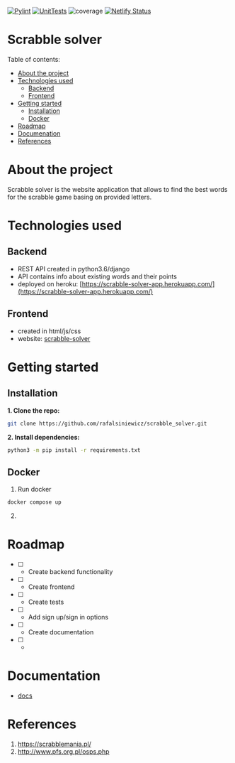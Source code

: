 [![Pylint](https://github.com/rafalsiniewicz/scrabble_solver/actions/workflows/pylint.yml/badge.svg)](https://github.com/rafalsiniewicz/scrabble_solver/actions/workflows/pylint.yml)
[![UnitTests](https://github.com/rafalsiniewicz/scrabble_solver/actions/workflows/unit_tests.yml/badge.svg)](https://github.com/rafalsiniewicz/scrabble_solver/actions/workflows/unit_tests.yml)
![coverage](https://user-images.githubusercontent.com/36672426/151042288-ef4f3f34-58e6-43ae-ad63-e19dcf8d16bc.svg)
[![Netlify Status](https://api.netlify.com/api/v1/badges/f0586e7d-d9a6-41f7-bbe9-b1620880761f/deploy-status)](https://app.netlify.com/sites/scrabble-solver/deploys)

# Scrabble solver

Table of contents:
- [About the project](#about_the_project)
- [Technologies used](#technologies_used)
  - [Backend](#backend)
  - [Frontend](#frontend)
- [Getting started](#getting_started)
  - [Installation](#installation)
  - [Docker](#docker)
- [Roadmap](#roadmap)
- [Documenation](#documentation)
- [References](#references)

# About the project
Scrabble solver is the website application that allows to find the best words for the scrabble game basing on provided letters.

# Technologies used

## Backend
- REST API created in python3.6/django
- API contains info about existing words and their points
- deployed on heroku: [https://scrabble-solver-app.herokuapp.com/](https://scrabble-solver-app.herokuapp.com/)


## Frontend
- created in html/js/css
- website: [scrabble-solver](https://scrabble-solver.netlify.app/)

# Getting started
## Installation
**1. Clone the repo:**
```bash
git clone https://github.com/rafalsiniewicz/scrabble_solver.git
```
**2. Install dependencies:**
```bash
python3 -m pip install -r requirements.txt
```


## Docker
1. Run docker
```bash
docker compose up
```
2. 

# Roadmap
- [ ] - Create backend functionality
- [ ] - Create frontend
- [ ] - Create tests
- [ ] - Add sign up/sign in options
- [ ] - Create documentation
- [ ] - 

# Documentation
- [docs](https://scrabble-solver.netlify.app/documentation/site/index.html)

# References
1. https://scrabblemania.pl/
2. http://www.pfs.org.pl/osps.php
